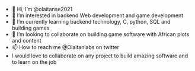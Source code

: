 - 👋 Hi, I’m @olaitanse2021
- 👀 I’m interested in backend Web development and game development
- 🌱 I’m currently learning backend technology, C, python, SQL and building games
- 💞️ I’m looking to collaborate on building game software with African plots and content
- 📫 How to reach me @Olaitanlabs on twitter
- I would love to collaborate on any project to build amazing software and to learn on the job

<!---
olaitanse2021/olaitanse2021 is a ✨ special ✨ repository because its `README.md` (this file) appears on your GitHub profile.
You can click the Preview link to take a look at your changes.
--->
